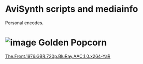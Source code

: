 # AviSynth scripts and mediainfo
Personal encodes.

# ![image](https://github.com/stormstout01/AviSynth-scripts-and-mediainfo/blob/master/quality.gif) Golden Popcorn
[The.Front.1976.GBR.720p.BluRay.AAC.1.0.x264-YaR](https://github.com/stormstout01/AviSynth-scripts-and-mediainfo/tree/master/The.Front.1976.GBR.720p.BluRay.AAC.1.0.x264-YaR)
